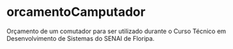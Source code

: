 # orcamentoCamputador
Orçamento de um comutador para ser utilizado durante o Curso Técnico em Desenvolvimento de Sistemas do SENAI de Floripa.

